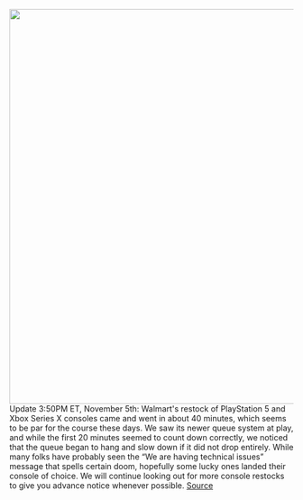 <img src='https://cdn.vox-cdn.com/thumbor/UbI3iQS1fDnElI20_ClTxm2EcTI=/0x0:2040x1360/1200x800/filters:focal(857x517:1183x843)/cdn.vox-cdn.com/uploads/chorus_image/image/70100580/acastro_210511_1777_psRestock_0004.0.jpg' width='700px' /><br/>
Update 3:50PM ET, November 5th: Walmart's restock of PlayStation 5 and Xbox Series X consoles came and went in about 40 minutes, which seems to be par for the course these days. We saw its newer queue system at play, and while the first 20 minutes seemed to count down correctly, we noticed that the queue began to hang and slow down if it did not drop entirely. While many folks have probably seen the “We are having technical issues” message that spells certain doom, hopefully some lucky ones landed their console of choice. We will continue looking out for more console restocks to give you advance notice whenever possible.
<a href='https://www.theverge.com/2021/11/5/22684674/sony-playstation-5-ps5-xbox-series-x-xsx-restock-availability'> Source <a/>